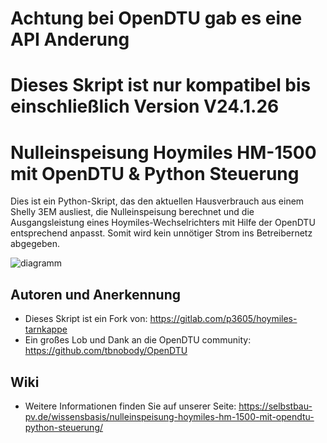 # Achtung bei OpenDTU gab es eine API Anderung
# Dieses Skript ist nur kompatibel bis einschließlich Version V24.1.26 

# Nulleinspeisung Hoymiles HM-1500 mit OpenDTU & Python Steuerung

Dies ist ein Python-Skript, das den aktuellen Hausverbrauch aus einem Shelly 3EM ausliest, die Nulleinspeisung berechnet und die Ausgangsleistung eines Hoymiles-Wechselrichters mit Hilfe der OpenDTU entsprechend anpasst. Somit wird kein unnötiger Strom ins Betreibernetz abgegeben.

![diagramm](media/diagramm.jpg)

## Autoren und Anerkennung
- Dieses Skript ist ein Fork von: https://gitlab.com/p3605/hoymiles-tarnkappe
- Ein großes Lob und Dank an die OpenDTU community: https://github.com/tbnobody/OpenDTU

## Wiki
- Weitere Informationen finden Sie auf unserer Seite: https://selbstbau-pv.de/wissensbasis/nulleinspeisung-hoymiles-hm-1500-mit-opendtu-python-steuerung/
